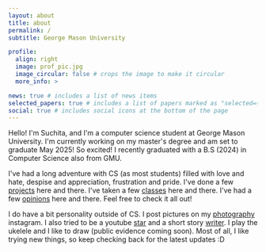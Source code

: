 ```yaml
---
layout: about
title: about
permalink: /
subtitle: George Mason University

profile:
  align: right
  image: prof_pic.jpg
  image_circular: false # crops the image to make it circular
  more_info: >

news: true # includes a list of news items
selected_papers: true # includes a list of papers marked as "selected={true}"
social: true # includes social icons at the bottom of the page
---
```


Hello! I'm Suchita, and I'm a computer science student at George Mason University. I'm currently working on my master's degree and am set to graduate May 2025! So excited! I recently graduated with a B.S (2024) in Computer Science also from GMU.

I've had a long adventure with CS (as most students) filled with love and hate, despise and appreciation, frustration and pride. I've done a few <a href="projects.md">projects</a> here and there. I've taken a few <a href="courses.md">classes</a> here and there. I've had a few <a href="blog.md">opinions</a> here and there. Feel free to check it all out!

I do have a bit personality outside of CS. I post pictures on my [photography](http://instagram.com/chetuclicks) instagram. I also tried to be a youtube [star](https://www.youtube.com/watch?v=lhF6JEnhzCI) and a short story [writer](https://caribbeancocktails.wordpress.com/). I play the ukelele and I like to draw (public evidence coming soon). Most of all, I like trying new things, so keep checking back for the latest updates :D

